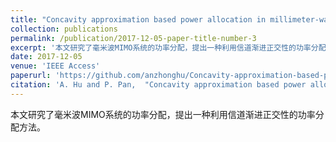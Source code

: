 ```yaml
---
title: "Concavity approximation based power allocation in millimeter-wave MIMO systems"
collection: publications
permalink: /publication/2017-12-05-paper-title-number-3
excerpt: '本文研究了毫米波MIMO系统的功率分配，提出一种利用信道渐进正交性的功率分配方法。'
date: 2017-12-05
venue: 'IEEE Access'
paperurl: 'https://github.com/anzhonghu/Concavity-approximation-based-power-allocation-in-millimeter-wave-MIMO-systems'
citation: 'A. Hu and P. Pan,  "Concavity approximation based power allocation in millimeter-wave MIMO systems," <i>IEEE Access</i>, vol. 5, pp. 25731-25740, Dec. 2017.'
---
```

本文研究了毫米波MIMO系统的功率分配，提出一种利用信道渐进正交性的功率分配方法。
